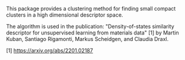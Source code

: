 This package provides a clustering method for finding small compact clusters in a high dimensional descriptor space.

The algorithm is used in the publication: "Density-of-states similarity descriptor for unsupervised learning from materials data" [1] by Martin Kuban, Santiago Rigamonti, Markus Scheidgen, and Claudia Draxl.

[1] https://arxiv.org/abs/2201.02187
